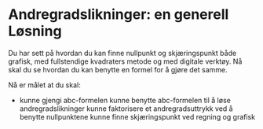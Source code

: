 # Andregradslikninger: en generell Løsning

Du har sett på hvordan du kan finne nullpunkt og skjæringspunkt både grafisk, med fullstendige kvadraters metode og med digitale verktøy. Nå skal du se hvordan du kan benytte en formel for å gjøre det samme.

Nå er målet at du skal: 

* kunne gjengi abc-formelen
kunne benytte abc-formelen til å løse andregradslikninger
kunne faktorisere et andregradsuttrykk ved å benytte nullpunktene
kunne finne skjæringspunkt ved regning og grafisk